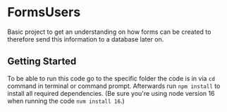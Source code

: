 # FormsUsers
Basic project to get an understanding on how forms can be created to therefore send this information to a database later on.

## Getting Started
To be able to run this code go to the specific folder the code is in via `cd` command in terminal or command prompt.
Afterwards run `npm install` to install all required dependencies.
(Be sure you're using node version 16 when running the code `nvm install 16`.)

